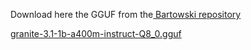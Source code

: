 Download here the GGUF from the[ Bartowski repository](https://huggingface.co/bartowski/granite-3.1-1b-a400m-instruct-GGUF)


[granite-3.1-1b-a400m-instruct-Q8_0.gguf ](https://huggingface.co/bartowski/granite-3.1-1b-a400m-instruct-GGUF/resolve/main/granite-3.1-1b-a400m-instruct-Q8_0.gguf)
